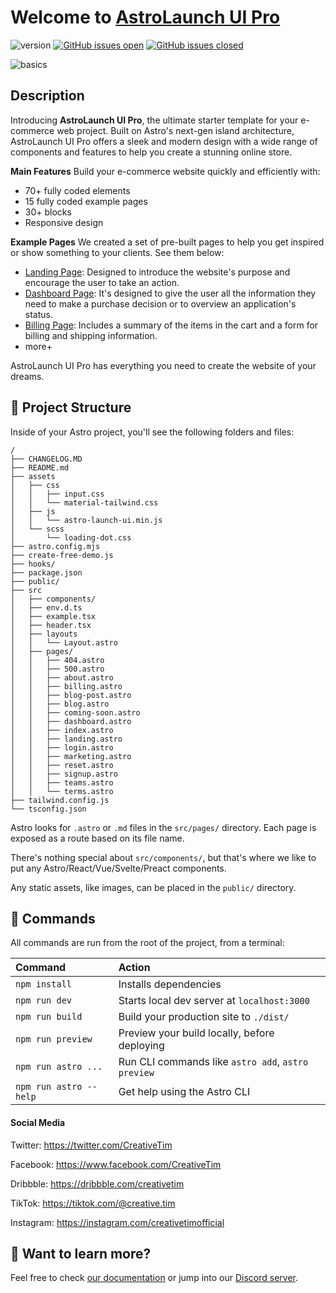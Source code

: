 # Welcome to [AstroLaunch UI Pro](https://www.creative-tim.com/astro/launch-ui-pro)

![version](https://img.shields.io/badge/version-1.0.0-blue.svg) [![GitHub issues open](https://img.shields.io/github/issues/creativetimofficial/ct-astro-launch-ui-pro.svg?maxAge=2592000)](https://github.com/creativetimofficial/ct-astro-launch-ui-pro/issues?q=is%3Aopen+is%3Aissue) [![GitHub issues closed](https://img.shields.io/github/issues-closed-raw/creativetimofficial/ct-astro-launch-ui-pro.svg?maxAge=2592000)](https://github.com/creativetimofficial/ct-astro-launch-ui-pro/issues?q=is%3Aissue+is%3Aclosed)

![basics](https://raw.githubusercontent.com/creativetimofficial/public-assets/master/astro/astrolaunch-ui.jpg)

## Description

Introducing **AstroLaunch UI Pro**, the ultimate starter template for your e-commerce web project. Built on Astro's next-gen island architecture, AstroLaunch UI Pro offers a sleek and modern design with a wide range of components and features to help you create a stunning online store.

**Main Features**
Build your e-commerce website quickly and efficiently with:
- 70+ fully coded elements
- 15 fully coded example pages
- 30+ blocks
- Responsive design

**Example Pages**
We created a set of pre-built pages to help you get inspired or show something to your clients. See them below:
- [Landing Page](https://demos.creative-tim.com/astro-launch-ui/landing/): Designed to introduce the website's purpose and encourage the user to take an action.
- [Dashboard Page](https://demos.creative-tim.com/astro-launch-ui/dashboard/): It's designed to give the user all the information they need to make a purchase decision or to overview an application's status.
- [Billing Page](https://demos.creative-tim.com/astro-launch-ui/billing/): Includes a summary of the items in the cart and a form for billing and shipping information.
- more+

AstroLaunch UI Pro has everything you need to create the website of your dreams.


## 🚀 Project Structure

Inside of your Astro project, you'll see the following folders and files:

```
/
├── CHANGELOG.MD
├── README.md
├── assets
│   ├── css
│   │   ├── input.css
│   │   └── material-tailwind.css
│   ├── js
│   │   └── astro-launch-ui.min.js
│   └── scss
│       └── loading-dot.css
├── astro.config.mjs
├── create-free-demo.js
├── hooks/
├── package.json
├── public/
├── src
│   ├── components/
│   ├── env.d.ts
│   ├── example.tsx
│   ├── header.tsx
│   ├── layouts
│   │   └── Layout.astro
│   ├── pages/
│   │   ├── 404.astro
│   │   ├── 500.astro
│   │   ├── about.astro
│   │   ├── billing.astro
│   │   ├── blog-post.astro
│   │   ├── blog.astro
│   │   ├── coming-soon.astro
│   │   ├── dashboard.astro
│   │   ├── index.astro
│   │   ├── landing.astro
│   │   ├── login.astro
│   │   ├── marketing.astro
│   │   ├── reset.astro
│   │   ├── signup.astro
│   │   ├── teams.astro
│   │   └── terms.astro
├── tailwind.config.js
└── tsconfig.json
```

Astro looks for `.astro` or `.md` files in the `src/pages/` directory. Each page is exposed as a route based on its file name.

There's nothing special about `src/components/`, but that's where we like to put any Astro/React/Vue/Svelte/Preact components.

Any static assets, like images, can be placed in the `public/` directory.

## 🧞 Commands

All commands are run from the root of the project, from a terminal:

| Command                | Action                                             |
| :--------------------- | :------------------------------------------------- |
| `npm install`          | Installs dependencies                              |
| `npm run dev`          | Starts local dev server at `localhost:3000`        |
| `npm run build`        | Build your production site to `./dist/`            |
| `npm run preview`      | Preview your build locally, before deploying       |
| `npm run astro ...`    | Run CLI commands like `astro add`, `astro preview` |
| `npm run astro --help` | Get help using the Astro CLI                       |

#### Social Media

Twitter: <https://twitter.com/CreativeTim>

Facebook: <https://www.facebook.com/CreativeTim>

Dribbble: <https://dribbble.com/creativetim>

TikTok: <https://tiktok.com/@creative.tim>

Instagram: <https://instagram.com/creativetimofficial>

## 👀 Want to learn more?

Feel free to check [our documentation](https://www.creative-tim.com/learning-lab/astro/overview/astro-launch-ui) or jump into our [Discord server](https://discord.com/invite/WCvQWMwT).
